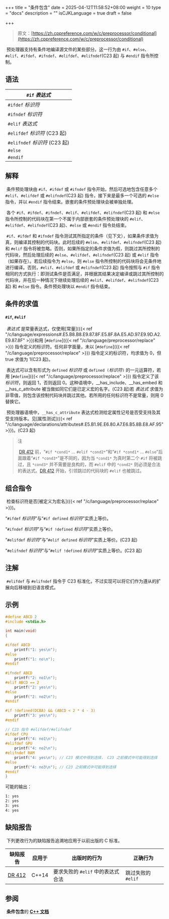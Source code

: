 +++
title = "条件包含"
date = 2025-04-12T11:58:52+08:00
weight = 10
type = "docs"
description = ""
isCJKLanguage = true
draft = false

+++

> 原文：[https://zh.cppreference.com/w/c/preprocessor/conditional](https://zh.cppreference.com/w/c/preprocessor/conditional)

​	预处理器支持有条件地编译源文件的某些部分。这一行为由 `#if`、`#else`、`#elif`、`#ifdef`、`#ifndef`、`#elifdef`、`#elifndef`(C23 起) 与 `#endif` 指令所控制。

## 语法

| `#if` *表达式*                |
| ----------------------------- |
| `#ifdef` *标识符*             |
| `#ifndef` *标识符*            |
| `#elif` *表达式*              |
| `#elifdef` *标识符* (C23 起)  |
| `#elifndef` *标识符* (C23 起) |
| `#else`                       |
| `#endif`                      |

## 解释

​	条件预处理块由 `#if`、`#ifdef` 或 `#ifndef` 指令开始，然后可选地包含任意多个 `#elif`、`#elifdef` 或 `#elifndef`(C23 起) 指令，接下来是最多一个可选的 `#else` 指令，并以 `#endif` 指令结束。嵌套的条件预处理块会被单独处理。

​	各个 `#if`、`#ifdef`、`#ifndef`、`#elif`、`#elifdef`、`#elifndef`(C23 起) 和 `#else` 指令所控制的代码块在第一个不属于内部嵌套的条件预处理块的 `#elif`、`#elifdef`、`#elifndef`(C23 起)、`#else` 或 `#endif` 指令处结束。

​	`#if`、`#ifdef` 和 `#ifndef` 指令测试其所指定的条件（见下文），如果条件求值为真，则编译其控制的代码块。此时后续的 `#else`、`#elifdef`、`#elifndef`(C23 起) 和 `#elif` 指令将被忽略。否则，如果所指定的条件求值为假，则跳过其所控制的代码块，然后处理后续的 `#else`、`#elifdef`、`#elifndef`(C23 起) 或 `#elif` 指令（如果存在）。若后续指令为 `#else`，则 `#else` 指令所控制的代码块将会无条件地进行编译。否则，`#elif`、`#elifdef` 或 `#elifndef`(C23 起) 指令按照与 `#if` 指令相同的方式执行：即测试条件是否满足，并根据其结果决定编译或跳过其所控制的代码块，并在后一种情况下继续处理后续的 `#elif`、`#elifdef`、`#elifndef`(C23 起) 和 `#else` 指令。条件预处理块以 `#endif` 指令结束。

## 条件的求值

#### `#if`, `#elif`

​	*表达式* 是常量表达式，仅使用[常量]({{< ref "/c/language/expressions#.E5.B8.B8.E9.87.8F.E5.8F.8A.E5.AD.97.E9.9D.A2.E9.87.8F" >}})和用 [`#define`]({{< ref "/c/language/preprocessor/replace" >}}) 指令定义的标识符。任何非字面量，未以 [`#define`]({{< ref "/c/language/preprocessor/replace" >}}) 指令定义的标识符，均求值为 0，但 true 求值为 1(C23 起)。

​	表达式可以含有形式为 `defined` *标识符* 或 `defined (`*标识符*`)` 的一元运算符，若用 [`#define`]({{< ref "/c/language/preprocessor/replace" >}}) 指令定义了该 *标识符*，则返回 1，否则返回 0。这种语境中，__has_include、__has_embed 和 __has_c_attribute 被当做如同它们是已定义宏的名字。(C23 起)若 *表达式* 求值为非零值，则包含该控制代码块并跳过其他。若所用的任何标识符不是常量，则用 0 替换它。

​	预处理器语境中，`__has_c_attribute` 表达式检测给定属性记号是否受支持及其受支持版本。见[属性测试]({{< ref "/c/language/declarations/attributes#.E5.B1.9E.E6.80.A7.E6.B5.8B.E8.AF.95" >}})。(C23 起)

> 注
>
> ​	[DR 412](https://open-std.org/JTC1/SC22/WG14/www/docs/dr_412.htm) 前，“`#if *cond1*` ... `#elif *cond2*`”和“`#if *cond1*` ... `#else`”后面跟着“`#if *cond3*`”是不同的，因为当 `*cond1*` 为真时第二个 `#if` 将被跳过，且 `*cond3*` 并不需要是良构的，而 `#elif` 中的 `*cond2*` 则必须是合法的表达式。[DR 412](https://open-std.org/JTC1/SC22/WG14/www/docs/dr_412.htm) 开始，引领跳过的代码块的 `#elif` 也被跳过。

## 组合指令

​	检查标识符是否[被定义为宏名]({{< ref "/c/language/preprocessor/replace" >}})。

“`#ifdef` *标识符*”与“`#if defined` *标识符*”实质上等价。

“`#ifndef` *标识符*”与“`#if !defined` *标识符*”实质上等价。

“`#elifdef` *标识符*”与“`#elif defined` *标识符*”实质上等价。(C23 起)

“`#elifndef` *标识符*”与“`#elif !defined` *标识符*”实质上等价。(C23 起)

## 注解

​	`#elifdef` 与 `#elifndef` 指令于 C23 标准化，不过实现可以将它们作为遵从的扩展向后移植到旧语言模式。

## 示例

```c
#define ABCD 2
#include <stdio.h>
 
int main(void)
{
 
#ifdef ABCD
    printf("1: yes\n");
#else
    printf("1: no\n");
#endif
 
#ifndef ABCD
    printf("2: no1\n");
#elif ABCD == 2
    printf("2: yes\n");
#else
    printf("2: no2\n");
#endif
 
#if !defined(DCBA) && (ABCD < 2 * 4 - 3)
    printf("3: yes\n");
#endif
 
// C23 指令 #elifdef/#elifndef
#ifdef CPU
    printf("4: no1\n");
#elifdef GPU
    printf("4: no2\n");
#elifndef RAM
    printf("4: yes\n"); // C23 模式中得到选择， C23 之前模式中可能得到选择
#else
    printf("4: no3\n"); // C23 之前模式中可能得到选择
#endif
}
```

可能的输出：

```txt
1: yes
2: yes
3: yes
4: yes
```

## 缺陷报告

​	下列更改行为的缺陷报告追溯地应用于以前出版的 C 标准。

| 缺陷报告                                                     | 应用于 | 出版时的行为                      | 正确行为           |
| ------------------------------------------------------------ | ------ | --------------------------------- | ------------------ |
| [DR 412](https://www.open-std.org/jtc1/sc22/wg14/www/docs/n2396.htm#dr_412) | C++14  | 要求失败的 `#elif` 中的表达式合法 | 跳过失败的 `#elif` |

## 参阅

​	**条件包含**的 **[C++ 文档](https://zh.cppreference.com/w/cpp/preprocessor/conditional)**
